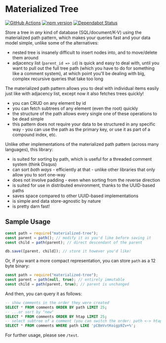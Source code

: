 # Materialized Tree

[![GitHub Actions](https://github.com/JaneJeon/materialized-tree/workflows/build/badge.svg)](https://github.com/JaneJeon/materialized-tree/actions)
[![npm version](https://badge.fury.io/js/materialized-tree.svg)](https://badge.fury.io/js/materialized-tree)
[![Dependabot Status](https://api.dependabot.com/badges/status?host=github&repo=JaneJeon/materialized-tree)](https://dependabot.com)

Store a tree in _any_ kind of database (SQL/document/K-V) using the materialized path pattern, which makes your queries fast and your data model simple, unlike some of the alternatives:

- nested tree is insanely difficult to insert nodes into, and to move/delete them around
- adjacency list (`parent_id => id`) is quick and easy to deal with, until you want to pull out the full tree path (which you have to do for something like a comment system), at which point you'll be dealing with big, complex recursive queries that take too long

The materialized path pattern allows you to deal with individual items easily just like with adjacency list, except now it also fetches trees quickly!

- you can CRUD on any element by id
- you can fetch subtrees of any element (even the root) quickly
- the structure of the path allows every single one of these operations to be dead simple
- this pattern does not require your data to be structured in any specific way - you can use the path as the primary key, or use it as part of a compound index, etc.

Unlike other implementations of the materialized path pattern (across many languages), this library:

- is suited for sorting by path, which is useful for a threaded comment system (think Disqus)
- can sort _both ways_ - efficiently at that - unlike other libraries that only allow you to sort one-way
- does not involve padding - even when sorting from the reverse direction
- is suited for use in distributed environment, thanks to the UUID-based paths
- saves space compared to other UUID-based implementations
- is simple and data store-agnostic by nature
- is pretty darn fast!

## Sample Usage

```javascript
const path = require("materialized-tree");
const parent = path(); // modify it as you'd like before saving it
const child = path(parent); // direct descendant of the parent

db.save([parent, child]); // store it however you'd like!
```

Or, if you want a more compact representation, you can store `path` as a 12 byte binary:

```javascript
const path = require("materialized-tree");
const parent = path(null, true); // entirely immutable
const child = path(parent, true); // parent is unchanged
```

And then, you can query it as follows:

```sql
-- show comments in the order they were created
SELECT * FROM comments ORDER BY path LIMIT 25;
-- ...or sort by "new"
SELECT * FROM comments ORDER BY htap LIMIT 25;
-- select subtree of a comment (you can switch the order: path <-> htap)
SELECT * FROM comments WHERE path LIKE 'pCBmVvtKoigp9Zv+%';
```

For further usage, please see `/test`.
